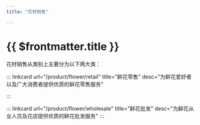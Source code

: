 ```yaml
---
title: "花材销售"

---
```


# {{ $frontmatter.title }}

花材销售从类别上主要分为以下两大类：

::: linkcard url="/product/flower/retail" title="鲜花零售" desc="为鲜花爱好者以及广大消费者提供优质的鲜花零售服务"

:::

::: linkcard url="/product/flower/wholesale" title="鲜花批发" desc="为鲜花从业人员及花店提供优质的鲜花批发服务"
:::


